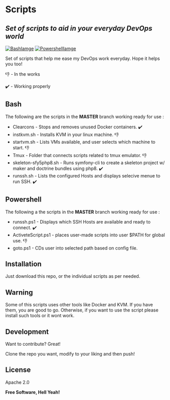 # Scripts
## _Set of scripts to aid in your everyday DevOps world_

 [![BashIamge](https://github.com/Andres-CS/scripts/blob/master/Images/bash.png)](https://www.gnu.org/software/bash/)
 [![PowershellIamge](https://github.com/Andres-CS/scripts/blob/master/Images/powershell.png)](https://docs.microsoft.com/en-us/powershell/) 

Set of scripts that help me ease my DevOps work everyday.
Hope it helps you too! 

:-1: - In the works

:heavy_check_mark: - Working properly

## Bash 
The following are the scripts in the **MASTER**  branch working ready for use :

- Clearcons - Stops and removes unused Docker containers. :heavy_check_mark:
- instkvm.sh - Installs KVM in your linux machine. :-1:
- startvm.sh - Lists VMs available, and user selects which machine to start. :-1:
- Tmux - Folder that connects scripts related to tmux emulator. :-1:
- skeleton-sfy5php8.sh - Runs symfony-cli to create a skeleton project w/ maker and doctrine bundles using php8. :heavy_check_mark:
- runssh.sh - Lists the configured Hosts and displays selecive menue to run SSH. :heavy_check_mark:
## Powershell 
The following a the scripts in the **MASTER**  branch working ready for use :

- runssh.ps1 - Displays which SSH Hosts are available and ready to connect. :heavy_check_mark:
- ActiveteScript.ps1 - places user-made scripts into user $PATH for global use. :-1:
- goto.ps1 - CDs user into selected path based on config file.

## Installation

Just download this repo, or the individual scripts as per needed.

## Warning

Some of this scripts uses other tools like Docker and KVM. 
If you have them, you are good to go.
Otherwise, if you want to use the script please install such tools or it wont work.

## Development

Want to contribute? Great!

Clone the repo you want, modify to your liking and then push! 

## License

Apache 2.0

**Free Software, Hell Yeah!**
